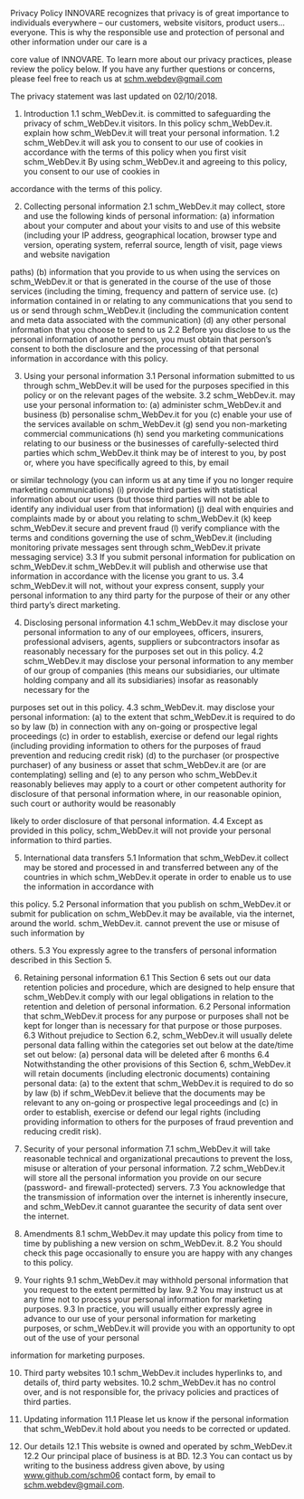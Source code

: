 Privacy Policy
INNOVARE recognizes that privacy is of great importance to individuals everywhere – our customers, website visitors, product users… everyone. This is why the responsible use and protection of personal and other information under our care is a 

core value of INNOVARE. To learn more about our privacy practices, please review the policy below. If you have any further questions or concerns, please feel free to reach us at schm.webdev@gmail.com

The privacy statement was last updated on 02/10/2018.

1. Introduction
1.1 schm_WebDev.it. is committed to safeguarding the privacy of schm_WebDev.it visitors. In this policy schm_WebDev.it. explain how schm_WebDev.it will treat your personal information.
1.2 schm_WebDev.it will ask you to consent to our use of cookies in accordance with the terms of this policy when you first visit schm_WebDev.it By using schm_WebDev.it and agreeing to this policy, you consent to our use of cookies in 

accordance with the terms of this policy.

2. Collecting personal information
2.1 schm_WebDev.it may collect, store and use the following kinds of personal information:
(a) information about your computer and about your visits to and use of this website (including your IP address, geographical location, browser type and version, operating system, referral source, length of visit, page views and website navigation 

paths)
(b) information that you provide to us when using the services on schm_WebDev.it or that is generated in the course of the use of those services (including the timing, frequency and pattern of service use.
(c) information contained in or relating to any communications that you send to us or send through schm_WebDev.it (including the communication content and meta data associated with the communication)
(d) any other personal information that you choose to send to us
2.2 Before you disclose to us the personal information of another person, you must obtain that person’s consent to both the disclosure and the processing of that personal information in accordance with this policy.

3. Using your personal information
3.1 Personal information submitted to us through schm_WebDev.it will be used for the purposes specified in this policy or on the relevant pages of the website.
3.2 schm_WebDev.it. may use your personal information to:
(a) administer schm_WebDev.it and business
(b) personalise schm_WebDev.it for you
(c) enable your use of the services available on schm_WebDev.it
(g) send you non-marketing commercial communications
(h) send you marketing communications relating to our business or the businesses of carefully-selected third parties which schm_WebDev.it think may be of interest to you, by post or, where you have specifically agreed to this, by email 

or similar technology (you can inform us at any time if you no longer require marketing communications)
(i) provide third parties with statistical information about our users (but those third parties will not be able to identify any individual user from that information)
(j) deal with enquiries and complaints made by or about you relating to schm_WebDev.it 
(k) keep schm_WebDev.it secure and prevent fraud
(l) verify compliance with the terms and conditions governing the use of schm_WebDev.it (including monitoring private messages sent through schm_WebDev.it private messaging service)
3.3 If you submit personal information for publication on schm_WebDev.it schm_WebDev.it will publish and otherwise use that information in accordance with the license you grant to us.
3.4 schm_WebDev.it will not, without your express consent, supply your personal information to any third party for the purpose of their or any other third party’s direct marketing.

4. Disclosing personal information
4.1 schm_WebDev.it may disclose your personal information to any of our employees, officers, insurers, professional advisers, agents, suppliers or subcontractors insofar as reasonably necessary for the purposes set out in this policy.
4.2 schm_WebDev.it may disclose your personal information to any member of our group of companies (this means our subsidiaries, our ultimate holding company and all its subsidiaries) insofar as reasonably necessary for the 

purposes set out in this policy.
4.3 schm_WebDev.it. may disclose your personal information:
(a) to the extent that schm_WebDev.it is required to do so by law
(b) in connection with any on-going or prospective legal proceedings
(c) in order to establish, exercise or defend our legal rights (including providing information to others for the purposes of fraud prevention and reducing credit risk)
(d) to the purchaser (or prospective purchaser) of any business or asset that schm_WebDev.it are (or are contemplating) selling and
(e) to any person who schm_WebDev.it reasonably believes may apply to a court or other competent authority for disclosure of that personal information where, in our reasonable opinion, such court or authority would be reasonably 

likely to order disclosure of that personal information.
4.4 Except as provided in this policy, schm_WebDev.it will not provide your personal information to third parties.

5. International data transfers
5.1 Information that schm_WebDev.it collect may be stored and processed in and transferred between any of the countries in which schm_WebDev.it operate in order to enable us to use the information in accordance with 

this policy.
5.2 Personal information that you publish on schm_WebDev.it or submit for publication on schm_WebDev.it may be available, via the internet, around the world. schm_WebDev.it. cannot prevent the use or misuse of such information by 

others.
5.3 You expressly agree to the transfers of personal information described in this Section 5.

6. Retaining personal information
6.1 This Section 6 sets out our data retention policies and procedure, which are designed to help ensure that schm_WebDev.it comply with our legal obligations in relation to the retention and deletion of personal information.
6.2 Personal information that schm_WebDev.it process for any purpose or purposes shall not be kept for longer than is necessary for that purpose or those purposes.
6.3 Without prejudice to Section 6.2, schm_WebDev.it will usually delete personal data falling within the categories set out below at the date/time set out below:
(a) personal data will be deleted after 6 months
6.4 Notwithstanding the other provisions of this Section 6, schm_WebDev.it will retain documents (including electronic documents) containing personal data:
(a) to the extent that schm_WebDev.it is required to do so by law
(b) if schm_WebDev.it believe that the documents may be relevant to any on-going or prospective legal proceedings and
(c) in order to establish, exercise or defend our legal rights (including providing information to others for the purposes of fraud prevention and reducing credit risk).

7. Security of your personal information
7.1 schm_WebDev.it will take reasonable technical and organizational precautions to prevent the loss, misuse or alteration of your personal information.
7.2 schm_WebDev.it will store all the personal information you provide on our secure (password- and firewall-protected) servers.
7.3 You acknowledge that the transmission of information over the internet is inherently insecure, and schm_WebDev.it cannot guarantee the security of data sent over the internet.

8. Amendments
8.1 schm_WebDev.it may update this policy from time to time by publishing a new version on schm_WebDev.it.
8.2 You should check this page occasionally to ensure you are happy with any changes to this policy.

9. Your rights
9.1 schm_WebDev.it may withhold personal information that you request to the extent permitted by law.
9.2 You may instruct us at any time not to process your personal information for marketing purposes.
9.3 In practice, you will usually either expressly agree in advance to our use of your personal information for marketing purposes, or schm_WebDev.it will provide you with an opportunity to opt out of the use of your personal 

information for marketing purposes.

10. Third party websites
10.1 schm_WebDev.it includes hyperlinks to, and details of, third party websites.
10.2 schm_WebDev.it has no control over, and is not responsible for, the privacy policies and practices of third parties.

11. Updating information
11.1 Please let us know if the personal information that schm_WebDev.it hold about you needs to be corrected or updated.

12. Our details
12.1 This website is owned and operated by schm_WebDev.it
12.2 Our principal place of business is at BD.
12.3 You can contact us by writing to the business address given above, by using www.github.com/schm06 contact form, by email to schm.webdev@gmail.com.
